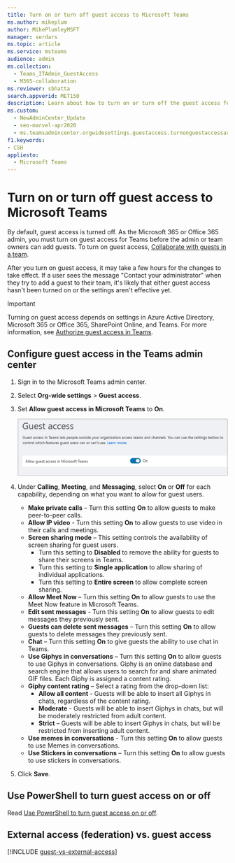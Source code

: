 ```yaml
---
title: Turn on or turn off guest access to Microsoft Teams
ms.author: mikeplum
author: MikePlumleyMSFT
manager: serdars
ms.topic: article
ms.service: msteams
audience: admin
ms.collection: 
  - Teams_ITAdmin_GuestAccess
  - M365-collaboration
ms.reviewer: sbhatta
search.appverid: MET150
description: Learn about how to turn on or turn off the guest access feature in Microsoft Teams as an Office 365 admin.
ms.custom: 
  - NewAdminCenter_Update
  - seo-marvel-apr2020
  - ms.teamsadmincenter.orgwidesettings.guestaccess.turnonguestaccessarticle
f1.keywords:
- CSH
appliesto: 
  - Microsoft Teams
---
```


Turn on or turn off guest access to Microsoft Teams
===================================================

By default, guest access is turned off. As the Microsoft 365 or Office 365 admin, you must turn on guest access for Teams before the admin or team owners can add guests. To turn on guest access, [Collaborate with guests in a team](https://docs.microsoft.com/microsoft-365/solutions/collaborate-as-team). 

After you turn on guest access, it may take a few hours for the changes to take effect. If a user sees the message "Contact your administrator" when they try to add a guest to their team, it's likely that either guest access hasn't been turned on or the settings aren't effective yet.

> [!IMPORTANT]
> Turning on guest access depends on settings in Azure Active Directory, Microsoft 365 or Office 365, SharePoint Online, and Teams. For more information, see [Authorize guest access in Teams](Teams-dependencies.md).



## Configure guest access in the Teams admin center

1. Sign in to the Microsoft Teams admin center.

2. Select **Org-wide settings** > **Guest access**.

3. Set **Allow guest access in Microsoft Teams** to **On**.

    ![Allow guest access switch set to On ](media/set-up-guests-image1.png)

4. Under **Calling**, **Meeting**, and **Messaging**, select **On** or **Off** for each capability, depending on what you want to allow for guest users.

      - **Make private calls** – Turn this setting **On** to allow guests to make peer-to-peer calls.
      - **Allow IP video** - Turn this setting **On** to allow guests to use video in their calls and meetings.
      - **Screen sharing mode** – This setting controls the availability of screen sharing for guest users. 
          - Turn this setting to **Disabled** to remove the ability for guests to share their screens in Teams. 
          - Turn this setting to **Single application** to allow sharing of individual applications. 
          - Turn this setting to **Entire screen** to allow complete screen sharing.
      - **Allow Meet Now** – Turn this setting **On** to allow guests to use the Meet Now feature in Microsoft Teams.
      - **Edit sent messages** - Turn this setting **On** to allow guests to edit messages they previously sent.
      - **Guests can delete sent messages** – Turn this setting **On** to allow guests to delete messages they previously sent.
      - **Chat** – Turn this setting **On** to give guests the ability to use chat in Teams.
      - **Use Giphys in conversations** – Turn this setting **On** to allow guests to use Giphys in conversations. Giphy is an online database and search engine that allows users to search for and share animated GIF files. Each Giphy is assigned a content rating.
      - **Giphy content rating** –  Select a rating from the drop-down list:
          - **Allow all content** - Guests will be able to insert all Giphys in chats, regardless of the content rating.
          - **Moderate** - Guests will be able to insert Giphys in chats, but will be moderately restricted from adult content.
          - **Strict** – Guests will be able to insert Giphys in chats, but will be restricted from inserting adult content.
      - **Use memes in conversations** - Turn this setting **On** to allow guests to use Memes in conversations.
      - **Use Stickers in conversations** – Turn this setting **On** to allow guests to use stickers in conversations. 

5. Click **Save**.

## Use PowerShell to turn guest access on or off

Read [Use PowerShell to turn guest access on or off](guest-access-PowerShell.md#use-powershell-to-turn-guest-access-on-or-off).

## External access (federation) vs. guest access

[!INCLUDE [guest-vs-external-access](includes/guest-vs-external-access.md)]
